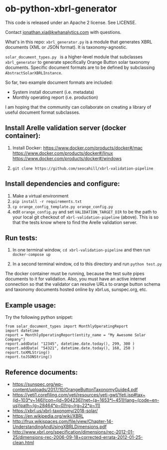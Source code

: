 # ob-python-xbrl-generator

This code is released under an Apache 2 license. See LICENSE.

Contact jonathan.xia@kwhanalytics.com with questions.

What's in this repo: `xbrl_generator.py` is a module that generates XBRL documents (XML or JSON
format). It is taxonomy-agnostic.

`solar_document_types.py ` is a higher-level module that subclasses `xbrl_generator` to generate specifically Orange Button solar taxonomy documents. Specific document formats are to be defined by subclassing `AbstractSolarXBRLInstance`.

So far, two example document formats are included:
* System install document (i.e. metadata)
* Monthly operating report (i.e. production)

I am hoping that the community can collaborate on creating a library of useful document format subclasses.

## Install Arelle validation server (docker container):

1. Install Docker:
https://www.docker.com/products/docker#/mac
https://www.docker.com/products/docker#/linux
https://www.docker.com/products/docker#/windows

2. `git clone https://github.com/seocahill/xbrl-validation-pipeline`


## Install dependencies and configure:

1. Make a virtual environment
2. `pip install -r requirements.txt`
3. `cp orange_config_template.py orange_config.py`
4. edit `orange_config.py` and set `VALIDATION_TARGET_DIR` to be the path to your local git checkout of `xbrl-validation-pipeline` (above). This is so that the tests know where to find the Arelle validation server.

## Run tests:

1. In one terminal window, `cd xbrl-validation-pipeline` and then run `docker-compose up`

2. In a second terminal window, cd to this directory and run `python test.py`

The docker container must be running, because the test suite pipes documents to it for validation. Also, you must have an active internet connection so that the validator can resolve URLs to orange button schema and taxonomy documents hosted online by xbrl.us, sunspec.org, etc.

## Example usage:

Try the following python snippet:

```
from solar_document_types import MonthlyOperatingReport
import datetime
report = MonthlyOperatingReport(entity_name = "My Awesome Solar Company")
report.addData( "12345", datetime.date.today(), 299, 300 )
report.addData( "54321", datetime.date.today(), 168, 250 )
report.toXMLString()
report.toJSONString()
```

## Reference documents:
* https://sunspec.org/wp-content/uploads/2017/10/OrangeButtonTaxonomyGuide4.pdf
* https://yeti1.corefiling.com/yeti/resources/yeti-gwt/Yeti.jsp#tax~(id~103*v~146)!con~(id~904236)!net~(a~1653*l~451)!lang~(code~en-us)!path~(g~28464*p~0)!rg~(rg~22*p~11)
* https://xbrl.us/xbrl-taxonomy/2018-solar/
* https://en.wikipedia.org/wiki/XBRL
* http://frux.wikispaces.com/file/view/Chapter-14-UnderstandingAndUsingXBRLDimensions.pdf
* http://www.xbrl.org/specification/dimensions/rec-2012-01-25/dimensions-rec-2006-09-18+corrected-errata-2012-01-25-clean.html
